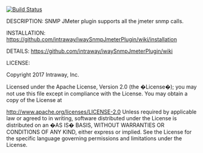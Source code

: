 [![Build Status](https://travis-ci.org/intraway/iwaySnmpJmeterPlugin.svg?branch=master)](https://travis-ci.org/intraway/iwaySnmpJmeterPlugin)

DESCRIPTION:
SNMP JMeter plugin supports all the jmeter snmp calls.

INSTALLATION:
https://github.com/intraway/iwaySnmpJmeterPlugin/wiki/installation

DETAILS:
https://github.com/intraway/iwaySnmpJmeterPlugin/wiki

LICENSE:

Copyright 2017 Intraway, Inc.

Licensed under the Apache License, Version 2.0 (the �License�); you may not use this file except in compliance with the License. You may obtain a copy of the License at

http://www.apache.org/licenses/LICENSE-2.0
Unless required by applicable law or agreed to in writing, software distributed under the License is distributed on an �AS IS� BASIS, WITHOUT WARRANTIES OR CONDITIONS OF ANY KIND, either express or implied. See the License for the specific language governing permissions and limitations under the License.